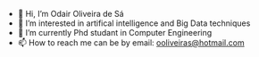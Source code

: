 - 👋 Hi, I’m Odair Oliveira de Sá
- 👀 I’m interested in artifical intelligence and Big Data techniques
- 🌱 I’m currently Phd studant in Computer Engineering 
- 📫 How to reach me can be by email: ooliveiras@hotmail.com

<!---
odairoos/odairoos is a ✨ special ✨ repository because its `README.md` (this file) appears on your GitHub profile.
You can click the Preview link to take a look at your changes.
--->
